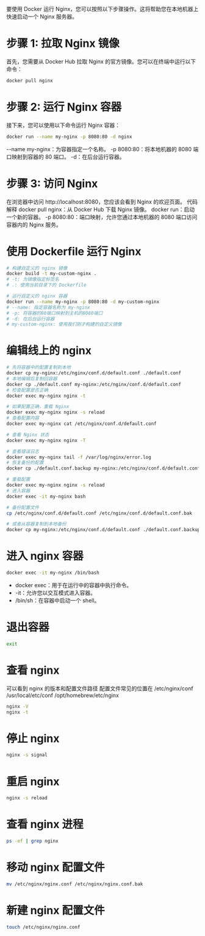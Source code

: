 要使用 Docker 运行 Nginx，您可以按照以下步骤操作。这将帮助您在本地机器上快速启动一个 Nginx 服务器。

# 步骤 1: 拉取 Nginx 镜像

首先，您需要从 Docker Hub 拉取 Nginx 的官方镜像。您可以在终端中运行以下命令：

```Bash
docker pull nginx
```

# 步骤 2: 运行 Nginx 容器

接下来，您可以使用以下命令运行 Nginx 容器：

```Bash
docker run --name my-nginx -p 8080:80 -d nginx
```

--name my-nginx：为容器指定一个名称。
-p 8080:80：将本地机器的 8080 端口映射到容器的 80 端口。
-d：在后台运行容器。

# 步骤 3: 访问 Nginx

在浏览器中访问 http://localhost:8080，您应该会看到 Nginx 的欢迎页面。
代码解释
docker pull nginx：从 Docker Hub 下载 Nginx 镜像。
docker run：启动一个新的容器。
-p 8080:80：端口映射，允许您通过本地机器的 8080 端口访问容器内的 Nginx 服务。

# 使用 Dockerfile 运行 Nginx

```bash
# 构建自定义的 nginx 镜像
docker build -t my-custom-nginx .
# -t: 为镜像指定标签名
# .: 使用当前目录下的 Dockerfile

# 运行自定义的 nginx 容器
docker run --name my-nginx -p 8080:80 -d my-custom-nginx
# --name: 指定容器名称为 my-nginx
# -p: 将容器的80端口映射到主机的8080端口
# -d: 在后台运行容器
# my-custom-nginx: 使用我们刚才构建的自定义镜像
```

# 编辑线上的 nginx

```bash
# 先将容器中的配置复制到本地
docker cp my-nginx:/etc/nginx/conf.d/default.conf ./default.conf
# 本地编辑后复制回容器
docker cp ./default.conf my-nginx:/etc/nginx/conf.d/default.conf
# 检查配置是否正确
docker exec my-nginx nginx -t

# 如果配置正确，重载 Nginx
docker exec my-nginx nginx -s reload
# 查看配置内容
docker exec my-nginx cat /etc/nginx/conf.d/default.conf

# 查看 Nginx 状态
docker exec my-nginx nginx -T

# 查看错误日志
docker exec my-nginx tail -f /var/log/nginx/error.log
# 恢复备份的配置
docker cp ./default.conf.backup my-nginx:/etc/nginx/conf.d/default.conf

# 重载配置
docker exec my-nginx nginx -s reload
# 进入容器
docker exec -it my-nginx bash

# 备份配置文件
cp /etc/nginx/conf.d/default.conf /etc/nginx/conf.d/default.conf.bak

# 或者从容器复制到本地备份
docker cp my-nginx:/etc/nginx/conf.d/default.conf ./default.conf.backup
```

# 进入 nginx 容器

```bash
docker exec -it my-nginx /bin/bash
```

- docker exec：用于在运行中的容器中执行命令。
- -it：允许您以交互模式进入容器。
- /bin/sh：在容器中启动一个 shell。

# 退出容器

```bash
exit
```

# 查看 nginx

可以看到 nginx 的版本和配置文件路径
配置文件常见的位置在
/etc/nginx/conf
/usr/local/etc/conf
/opt/homebrew/etc/nginx

```bash
nginx -V
nginx -t
```

# 停止 nginx

```bash
nginx -s signal
```

# 重启 nginx

```bash
nginx -s reload
```

# 查看 nginx 进程

```bash
ps -ef | grep nginx
```

# 移动 nginx 配置文件

```bash
mv /etc/nginx/nginx.conf /etc/nginx/nginx.conf.bak
```

# 新建 nginx 配置文件

```bash
touch /etc/nginx/nginx.conf
```
